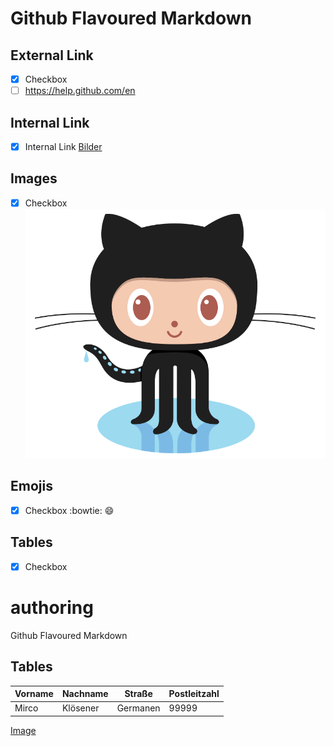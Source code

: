 # Github Flavoured Markdown

## External Link
- [x] Checkbox
- [ ] https://help.github.com/en
## Internal Link
- [X] Internal Link
[Bilder](images)
## Images
- [X] Checkbox
![Pinguin](/images/logo.png) 
## Emojis
- [X] Checkbox
:bowtie:
:smile:

## Tables
- [X] Checkbox
# authoring
Github Flavoured Markdown

## Tables

|Vorname|Nachname|Straße|Postleitzahl|
|---    |---     |---   |---         |
|Mirco| Klösener|Germanen|99999|
<!-- Checkbox mit section jump -->
[Image](#Images) 


